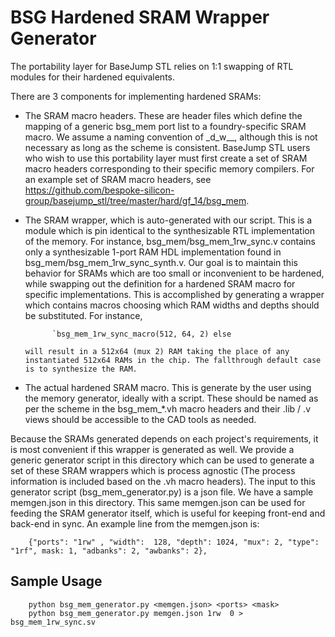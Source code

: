 # BSG Hardened SRAM Wrapper Generator
The portability layer for BaseJump STL relies on 1:1 swapping of RTL modules for their hardened
equivalents. 

There are 3 components for implementing hardened SRAMs:
- The SRAM macro headers. These are header files which define the mapping of a generic bsg\_mem port list to a foundry-specific SRAM macro. We assume a naming convention of <node>\_d<depth>\_w<width>\_<tag>\_<type>, although this is not necessary as long as the scheme is consistent. BaseJump STL users who wish to use this portability layer must first create a set of SRAM macro headers corresponding to their specific memory compilers. For an example set of SRAM macro headers, see https://github.com/bespoke-silicon-group/basejump_stl/tree/master/hard/gf_14/bsg_mem.
- The SRAM wrapper, which is auto-generated with our script. This is a module which is pin identical to the synthesizable RTL implementation of the memory. For instance, bsg\_mem/bsg\_mem\_1rw\_sync.v contains only a synthesizable 1-port RAM HDL implementation found in bsg\_mem/bsg\_mem\_1rw\_sync\_synth.v. Our goal is to maintain this behavior for SRAMs which are too small or inconvenient to be hardened, while swapping out the definition for a hardened SRAM macro for specific implementations. This is accomplished by generating a wrapper which contains macros choosing which RAM widths and depths should be substituted. For instance,

            `bsg_mem_1rw_sync_macro(512, 64, 2) else

      will result in a 512x64 (mux 2) RAM taking the place of any instantiated 512x64 RAMs in the chip. The fallthrough default case is to synthesize the RAM.

- The actual hardened SRAM macro. This is generate by the user using the memory generator, ideally with a script. These should be named as per the scheme in the bsg\_mem\_\*.vh macro headers and their .lib / .v views should be accessible to the CAD tools as needed.

Because the SRAMs generated depends on each project's requirements, it is most convenient if this wrapper is generated as well. We provide a generic generator script in this directory which can be used to generate a set of these SRAM wrappers which is process agnostic (The process information is included based on the .vh macro headers). The input to this generator script (bsg\_mem\_generator.py) is a json file. We have a sample memgen.json in this directory. This same memgen.json can be used for feeding the SRAM generator itself, which is useful for keeping front-end and back-end in sync. An example line from the memgen.json is:

        {"ports": "1rw" , "width":  128, "depth": 1024, "mux": 2, "type": "1rf", mask: 1, "adbanks": 2, "awbanks": 2},

## Sample Usage
        python bsg_mem_generator.py <memgen.json> <ports> <mask>
	    python bsg_mem_generator.py memgen.json 1rw  0 > bsg_mem_1rw_sync.sv

